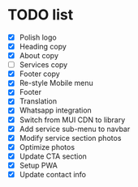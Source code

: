 # TODO list

- [x] Polish logo
- [x] Heading copy
- [x] About copy
- [ ] Services copy
- [x] Footer copy
- [x] Re-style Mobile menu
- [x] Footer
- [x] Translation
- [x] Whatsapp integration
- [x] Switch from MUI CDN to library
- [x] Add service sub-menu to navbar
- [x] Modify service section photos
- [x] Optimize photos
- [x] Update CTA section
- [x] Setup PWA
- [x] Update contact info
